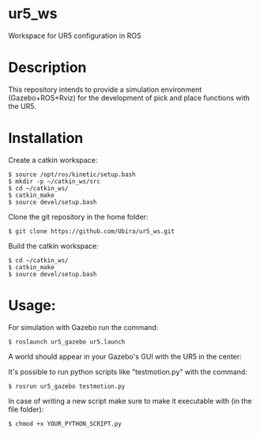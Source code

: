 # ur5_ws
Workspace for UR5 configuration in ROS

# Description
This repository intends to provide a simulation environment (Gazebo+ROS+Rviz) for the development of pick and place functions with the UR5.

# Installation
Create a catkin workspace:

	$ source /opt/ros/kinetic/setup.bash
	$ mkdir -p ~/catkin_ws/src
	$ cd ~/catkin_ws/
	$ catkin_make
	$ source devel/setup.bash
   
Clone the git repository in the home folder:

	$ git clone https://github.com/Ubira/ur5_ws.git
		
Build the catkin workspace:

	$ cd ~/catkin_ws/
	$ catkin_make
	$ source devel/setup.bash
		
# Usage:
For simulation with Gazebo run the command:

	$ roslaunch ur5_gazebo ur5.launch
		
A world should appear in your Gazebo's GUI with the UR5 in the center:
  
It's possible to run python scripts like "testmotion.py" with the command:

	$ rosrun ur5_gazebo testmotion.py

In case of writing a new script make sure to make it executable with (in the file folder):

	$ chmod +x YOUR_PYTHON_SCRIPT.py
